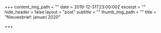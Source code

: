 +++
content_img_path = ""
date = 2019-12-31T23:00:00Z
excerpt = ""
hide_header = false
layout = "post"
subtitle = ""
thumb_img_path = ""
title = "Nieuwsbrief: januari 2020"

+++
